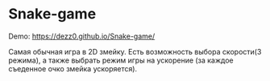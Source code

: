 # Snake-game
Demo: https://dezz0.github.io/Snake-game/


Cамая обычная игра в 2D змейку. Есть возможность выбора скорости(3 режима), а также выбрать режим игры на ускорение (за каждое съеденное очко змейка ускоряется).
